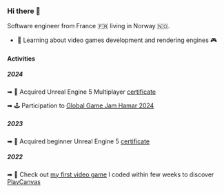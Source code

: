 ### Hi there 👋

Software engineer from France 🇫🇷 living in Norway 🇳🇴.

- 🌱 Learning about video games development and rendering engines 🎮

#### Activities

##### 2024

➡ 🏅 Acquired Unreal Engine 5 Multiplayer [certificate](https://www.udemy.com/certificate/UC-149b4fe8-3287-4303-8f4e-363a83c6c4dc/)

➡ 🕹️ Participation to [Global Game Jam Hamar 2024](https://hamar.gamejam.no/)

##### 2023

➡ 🏅 Acquired beginner Unreal Engine 5 [certificate](https://www.udemy.com/certificate/UC-be675e27-28d7-4d1a-b2b3-e75422305195/)

##### 2022

➡ 👾 Check out [my first video game](https://playcanv.as/p/5b4da0ee/) I coded within few weeks to discover [PlayCanvas](https://playcanvas.com/)




<!--
**hugo3m/hugo3m** is a ✨ _special_ ✨ repository because its `README.md` (this file) appears on your GitHub profile.

Here are some ideas to get you started:

- 🔭 I’m currently working on ...
- 🌱 I’m currently learning ...
- 👯 I’m looking to collaborate on ...
- 🤔 I’m looking for help with ...
- 💬 Ask me about ...
- 📫 How to reach me: ...
- 😄 Pronouns: ...
- ⚡ Fun fact: ...
-->
